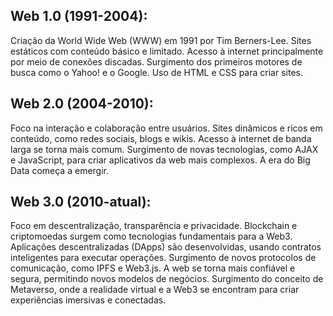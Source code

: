 ## Web 1.0 (1991-2004):

Criação da World Wide Web (WWW) em 1991 por Tim Berners-Lee.
Sites estáticos com conteúdo básico e limitado.
Acesso à internet principalmente por meio de conexões discadas.
Surgimento dos primeiros motores de busca como o Yahoo! e o Google.
Uso de HTML e CSS para criar sites.

## Web 2.0 (2004-2010):

Foco na interação e colaboração entre usuários.
Sites dinâmicos e ricos em conteúdo, como redes sociais, blogs e wikis.
Acesso à internet de banda larga se torna mais comum.
Surgimento de novas tecnologias, como AJAX e JavaScript, para criar aplicativos da web mais complexos.
A era do Big Data começa a emergir.

## Web 3.0 (2010-atual):

Foco em descentralização, transparência e privacidade.
Blockchain e criptomoedas surgem como tecnologias fundamentais para a Web3.
Aplicações descentralizadas (DApps) são desenvolvidas, usando contratos inteligentes para executar operações.
Surgimento de novos protocolos de comunicação, como IPFS e Web3.js.
A web se torna mais confiável e segura, permitindo novos modelos de negócios.
Surgimento do conceito de Metaverso, onde a realidade virtual e a Web3 se encontram para criar experiências imersivas e conectadas.